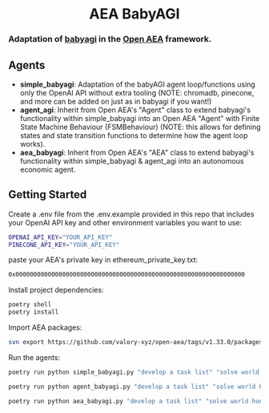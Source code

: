 <h1 align="center">
    <b>AEA BabyAGI</b>
</h1>

### Adaptation of [babyagi](https://github.com/yoheinakajima/babyagi) in the [Open AEA](https://github.com/valory-xyz/open-aea) framework.

## Agents
- **simple_babyagi**: Adaptation of the babyAGI agent loop/functions using only the OpenAI API without extra tooling (NOTE: chromadb, pinecone, and more can be added on just as in babyagi if you want!)
- **agent_agi**: Inherit from Open AEA's "Agent" class to extend babyagi's functionality within simple_babyagi into an Open AEA "Agent" with Finite State Machine Behaviour (FSMBehaviour) (NOTE: this allows for defining states and state transition functions to determine how the agent loop works).
- **aea_babyagi**: Inherit from Open AEA's "AEA" class to extend babyagi's functionality within simple_babyagi & agent_agi into an autonomous economic agent.

## Getting Started

Create a .env file from the .env.example provided in this repo that includes your OpenAI API key and other environment variables you want to use:
```bash
OPENAI_API_KEY="YOUR_API_KEY"
PINECONE_API_KEY="YOUR_API_KEY"
```

paste your AEA's private key in ethereum_private_key.txt:
```bash
0x0000000000000000000000000000000000000000000000000000000000000000
```

Install project dependencies:
```bash
poetry shell
poetry install
```

Import AEA packages:
```bash
svn export https://github.com/valory-xyz/open-aea/tags/v1.33.0/packages packages
```

Run the agents:
```bash
poetry run python simple_babyagi.py "develop a task list" "solve world hunger"
``` 
```bash
poetry run python agent_babyagi.py "develop a task list" "solve world hunger"
``` 
```bash
poetry run python aea_babyagi.py "develop a task list" "solve world hunger"
```

